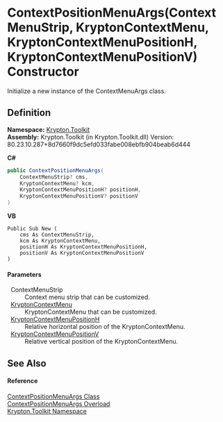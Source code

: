 # ContextPositionMenuArgs(ContextMenuStrip, KryptonContextMenu, KryptonContextMenuPositionH, KryptonContextMenuPositionV) Constructor


Initialize a new instance of the ContextMenuArgs class.



## Definition
**Namespace:** <a href="79d2eac2-21f4-54ff-7552-b20c33c30600.md">Krypton.Toolkit</a>  
**Assembly:** Krypton.Toolkit (in Krypton.Toolkit.dll) Version: 80.23.10.287+8d7660f9dc5efd033fabe008ebfb904beab6d444

**C#**
``` C#
public ContextPositionMenuArgs(
	ContextMenuStrip? cms,
	KryptonContextMenu? kcm,
	KryptonContextMenuPositionH? positionH,
	KryptonContextMenuPositionV? positionV
)
```
**VB**
``` VB
Public Sub New ( 
	cms As ContextMenuStrip,
	kcm As KryptonContextMenu,
	positionH As KryptonContextMenuPositionH,
	positionV As KryptonContextMenuPositionV
)
```



#### Parameters
<dl><dt>  ContextMenuStrip</dt><dd>Context menu strip that can be customized.</dd><dt>  <a href="be1800e7-d2d1-ad14-d15d-ac42eaa8392b.md">KryptonContextMenu</a></dt><dd>KryptonContextMenu that can be customized.</dd><dt>  <a href="e14d503c-1799-70b9-5aed-d1fffac53725.md">KryptonContextMenuPositionH</a></dt><dd>Relative horizontal position of the KryptonContextMenu.</dd><dt>  <a href="b8857d05-ca25-008f-ce37-32bcc9005462.md">KryptonContextMenuPositionV</a></dt><dd>Relative vertical position of the KryptonContextMenu.</dd></dl>

## See Also


#### Reference
<a href="7d5da66a-3b82-6136-662c-e32ff162d799.md">ContextPositionMenuArgs Class</a>  
<a href="eadd317e-4055-0ccb-fac4-14dad7685803.md">ContextPositionMenuArgs Overload</a>  
<a href="79d2eac2-21f4-54ff-7552-b20c33c30600.md">Krypton.Toolkit Namespace</a>  
